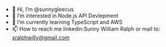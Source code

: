 - 👋 Hi, I’m @sunnygleecus
- 👀 I’m interested in Node.js API Devlepment
- 🌱 I’m currently learning TypeScript and AWS
- 📫 How to reach me linkedin:Sunny William Ralph or mail to: sralphwilly@gmail.com

<!---
sunnygleecus/sunnygleecus is a ✨ special ✨ repository because its `README.md` (this file) appears on your GitHub profile.
You can click the Preview link to take a look at your changes.
--->
